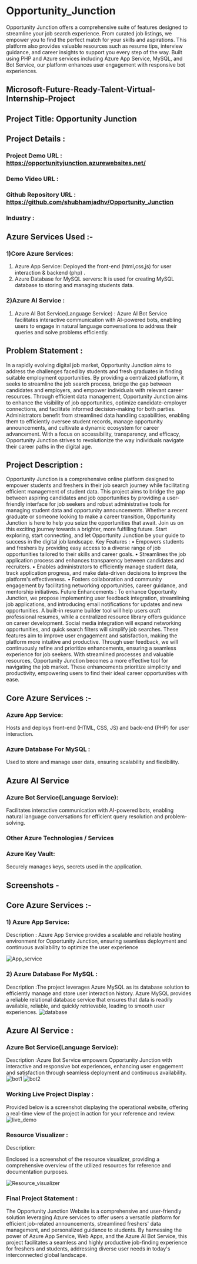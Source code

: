 # Opportunity_Junction
 Opportunity Junction offers a comprehensive suite of features designed to streamline your job search experience. From curated job listings, we empower you to find the perfect match for your skills and aspirations. This platform also provides valuable resources such as resume tips, interview guidance, and career insights to support you every step of the way. Built using PHP and Azure services including Azure App Service, MySQL, and Bot Service, our platform enhances user engagement with responsive bot experiences.

## Microsoft-Future-Ready-Talent-Virtual-Internship-Project

## Project Title: Opportunity   Junction

## Project Details :
### Project Demo URL : https://opportunityjunction.azurewebsites.net/
### Demo Video URL : 
### Github Repository URL : https://github.com/shubhamjadhv/Opportunity_Junction
### Industry : 

## Azure Services Used :-
### 1)Core Azure Services:
1. Azure App Service: Deployed the  front-end (html,css,js) for user interaction & backend (php) .
2. Azure  Database for MySQL servers: It is used for creating MySQL database to storing and managing students data.
### 2)Azure AI Service :
1. Azure AI Bot Service(Language Service) : Azure AI Bot Service facilitates interactive communication with AI-powered bots, enabling users to engage in natural language conversations to address their queries and solve problems efficiently.


## Problem Statement :

In a rapidly evolving digital job market, Opportunity Junction aims to address the challenges faced by students and fresh graduates in finding suitable employment opportunities. By providing a centralized platform, it seeks to streamline the job search process, bridge the gap between candidates and employers, and empower individuals with relevant career resources. Through efficient data management, Opportunity Junction aims to enhance the visibility of job opportunities, optimize candidate-employer connections, and facilitate informed decision-making for both parties. Administrators benefit from streamlined data handling capabilities, enabling them to efficiently oversee student records, manage opportunity announcements, and cultivate a dynamic ecosystem for career advancement. With a focus on accessibility, transparency, and efficacy, Opportunity Junction strives to revolutionize the way individuals navigate their career paths in the digital age.

## Project Description :

Opportunity Junction is a comprehensive online platform designed to empower students and freshers in their job search journey while facilitating efficient management of student data. This project aims to bridge the gap between aspiring candidates and job opportunities by providing a user-friendly interface for job seekers and robust administrative tools for managing student data and opportunity announcements.
Whether a recent graduate or someone looking to make a career transition, Opportunity Junction is here to help you seize the opportunities that await. Join us on this exciting journey towards a brighter, more fulfilling future. Start exploring, start connecting, and let Opportunity Junction be your guide to success in the digital job landscape.
 Key Features :
•	Empowers students and freshers by providing easy access to a diverse range of job opportunities tailored to their skills and career goals.
•	Streamlines the job application process and enhances transparency between candidates and recruiters.
•	Enables administrators to efficiently manage student data, track application progress, and make data-driven decisions to improve the platform's effectiveness.
•	Fosters collaboration and community engagement by facilitating networking opportunities, career guidance, and mentorship initiatives.
Future Enhancements :
To enhance Opportunity Junction, we propose implementing user feedback integration, streamlining job applications, and introducing email notifications for updates and new opportunities. A built-in resume builder tool will help users craft professional resumes, while a centralized resource library offers guidance on career development. Social media integration will expand networking opportunities, and quick search filters will simplify job searches. These features aim to improve user engagement and satisfaction, making the platform more intuitive and productive. Through user feedback, we will continuously refine and prioritize enhancements, ensuring a seamless experience for job seekers. With streamlined processes and valuable resources, Opportunity Junction becomes a more effective tool for navigating the job market. These enhancements prioritize simplicity and productivity, empowering users to find their ideal career opportunities with ease.

## Core Azure Services :-

### Azure App Service:
Hosts and deploys front-end (HTML, CSS, JS) and back-end (PHP) for user interaction.
### Azure Database For MySQL :
Used to store and manage user data, ensuring scalability and flexibility.
## Azure AI Service 

### Azure Bot Service(Language Service):
Facilitates interactive communication with AI-powered bots, enabling natural language conversations for efficient query resolution and problem-solving.
### Other Azure Technologies / Services

### Azure Key Vault:
Securely manages keys, secrets used in the application.

## Screenshots -

## Core Azure Services :-

### 1) Azure App Service:
Description : Azure App Service provides a scalable and reliable hosting environment for Opportunity Junction, ensuring seamless deployment and continuous availability to optimize the user experience

![App_service](https://github.com/shubhamjadhv/Opportunity_Junction/assets/111505205/f868821d-cc27-4a6c-89c6-04b0719f963b)

### 2) Azure Database For MySQL :
Description :The project leverages Azure MySQL as its database solution to efficiently manage and store user interaction history. Azure MySQL provides a reliable relational database service that ensures that data is readily available, reliable, and quickly retrievable, leading to smooth user experiences.
![database](https://github.com/shubhamjadhv/Opportunity_Junction/assets/111505205/5d2d535d-e5cc-4089-bbcc-c351488420c2)

## Azure AI Service :

### Azure Bot Service(Language Service):
Description :Azure Bot Service empowers Opportunity Junction with interactive and responsive bot experiences, enhancing user engagement and satisfaction through seamless deployment and continuous availability.
![bot1](https://github.com/shubhamjadhv/Opportunity_Junction/assets/111505205/fde99e20-47d6-41a1-b7d6-c8fe4a79c2ac)
![bot2](https://github.com/shubhamjadhv/Opportunity_Junction/assets/111505205/8813bc00-4200-4fa4-a26c-bde52e0eb2bf)

### Working Live Project Display :

Provided below is a screenshot displaying the operational website, offering a real-time view of the project in action for your reference and review.
![live_demo](https://github.com/shubhamjadhv/Opportunity_Junction/assets/111505205/5da0b877-4c91-4afe-88aa-5c1e9a4a6c16)

### Resource Visualizer :

Description:

Enclosed is a screenshot of the resource visualizer, providing a comprehensive overview of the utilized resources for reference and documentation purposes.

![Resource_visualizer](https://github.com/shubhamjadhv/Opportunity_Junction/assets/111505205/b7870562-565e-4fb5-ae40-56e960f01d8f)


### Final Project Statement :

The Opportunity Junction Website is a comprehensive and user-friendly solution leveraging Azure services to offer users a versatile platform for efficient job-related announcements, streamlined freshers' data management, and personalized guidance to students. By harnessing the power of Azure App Service, Web Apps, and the Azure AI Bot Service, this project facilitates a seamless and highly productive job-finding experience for freshers and students, addressing diverse user needs in today's interconnected global landscape.

